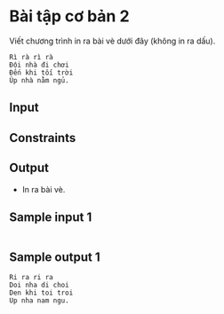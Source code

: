 # Bài tập cơ bản 2

Viết chương trình in ra bài vè dưới đây (không in ra dấu).

```
Rì rà rì rà
Đội nhà đi chơi
Đến khi tối trời
Úp nhà nằm ngủ.
```

## Input



## Constraints



## Output

- In ra bài vè.

## Sample input 1

```
```

## Sample output 1

```
Ri ra ri ra
Doi nha di choi
Den khi toi troi
Up nha nam ngu.
```

